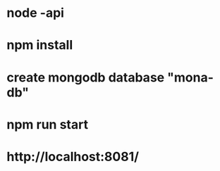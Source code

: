 # node -api
# npm install
# create mongodb database "mona-db" 
# npm run start

# http://localhost:8081/
